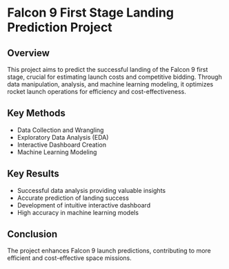 # Falcon 9 First Stage Landing Prediction Project

## Overview

This project aims to predict the successful landing of the Falcon 9 first stage, crucial for estimating launch costs and competitive bidding. Through data manipulation, analysis, and machine learning modeling, it optimizes rocket launch operations for efficiency and cost-effectiveness.

## Key Methods

- Data Collection and Wrangling
- Exploratory Data Analysis (EDA)
- Interactive Dashboard Creation
- Machine Learning Modeling

## Key Results

- Successful data analysis providing valuable insights
- Accurate prediction of landing success
- Development of intuitive interactive dashboard
- High accuracy in machine learning models

## Conclusion

The project enhances Falcon 9 launch predictions, contributing to more efficient and cost-effective space missions.

